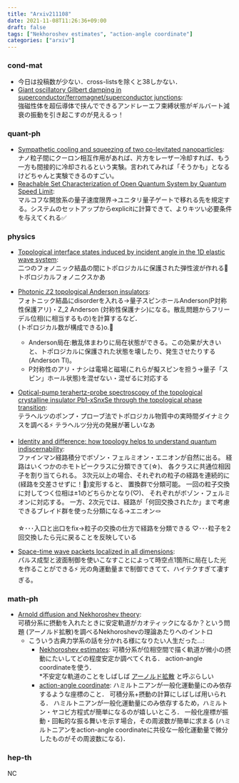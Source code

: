 ```yaml
---
title: "Arxiv211108"
date: 2021-11-08T11:26:36+09:00
draft: false
tags: ["Nekhoroshev estimates", "action-angle coordinate"]
categories: ["arxiv"]
---
```

### cond-mat
- 今日は投稿数が少ない．cross-listsを除くと38しかない．
- [Giant oscillatory Gilbert damping in superconductor/ferromagnet/superconductor junctions](https://arxiv.org/abs/2111.03233):  
  強磁性体を超伝導体で挟んでできるアンドレーエフ束縛状態がギルバート減衰の振動を引き起こすのが見えるっ！

### quant-ph
- [Sympathetic cooling and squeezing of two co-levitated nanoparticles](https://arxiv.org/abs/2111.03123):  
  ナノ粒子間にクーロン相互作用があれば、片方をレーザー冷却すれば、もう一方も間接的に冷却されるという実験。言われてみれば「そうかも」となるけどちゃんと実験できるのすごい。
- [Reachable Set Characterization of Open Quantum System by Quantum Speed Limit](https://arxiv.org/abs/2111.03633):  
  マルコフな開放系の量子速度限界→ユニタリ量子ゲートで移れる先を規定する。システムのセットアップからexplicitに計算できて、よりキツい必要条件を与えてくれる✅

### physics
- [Topological interface states induced by incident angle in the 1D elastic wave system](https://arxiv.org/abs/2111.03416):  
  二つのフォノニック結晶の間にトポロジカルに保護された弾性波が作れる🍩トポロジカルフォノニクスかあ
- [Photonic ℤ2 topological Anderson insulators](https://arxiv.org/abs/2111.03242):  
  フォトニック結晶にdisorderを入れる→量子スピンホールAnderson(P対称性保護アリ)・Z_2 Anderson (対称性保護ナシ)になる。散乱問題からフリーデル位相(に相当するもの)を計算するなど．  
  (トポロジカル数が構成できる)o.🍩
  - Anderson局在:散乱体まわりに局在状態ができる。この効果が大きいと、トポロジカルに保護された状態を壊したり、発生させたりする(Anderson TI)。
  - P対称性のアリ・ナシは電場と磁場(これらが擬スピンを担う→量子「スピン」ホール状態)を混ぜない・混ぜるに対応する
- [Optical-pump terahertz-probe spectroscopy of the topological crystalline insulator Pb1-xSnxSe through the topological phase transition](https://arxiv.org/abs/2111.03183):  
  テラヘルツのポンプ・プローブ法でトポロジカル物質中の実時間ダイナミクスを調べる⚡️
テラヘルツ分光の発展が著しいなあ
- [Identity and difference: how topology helps to understand quantum indiscernability](https://arxiv.org/abs/2111.03648):  
  ファインマン経路積分でボゾン・フェルミオン・エニオンが自然に出る。
  経路はいくつかのホモトピークラスに分類できて(☆)、
  各クラスに共通位相因子を割り当てられる。
  3次元以上の場合、それぞれの粒子の経路を連続的に(経路を交差させずに！🍩)変形すると、
  置換群で分類可能。
  一回の粒子交換に対してつく位相は±1のどちらかとなり(♡)、
  それぞれがボゾン・フェルミオンに対応する。
  一方、2次元では、経路が「何回交換されたか」まで考慮できるブレイド群を使った分類になる→エニオン🪢

  ☆･･･入口と出口をfix→粒子の交換の仕方で経路を分類できる
  ♡･･･粒子を2回交換したら元に戻ることを反映している
- [Space-time wave packets localized in all dimensions](https://arxiv.org/abs/2111.03095):  
パルス成型と波面制御を使いこなすことによって時空点1箇所に局在した光を作ることができる⚡️
光の角運動量まで制御できてて、ハイテクすぎて凄すぎる。


### math-ph
- [Arnold diffusion and Nekhoroshev theory](https://arxiv.org/abs/2111.03415):  
  可積分系に摂動を入れたときに安定軌道がカオティックになるか？という問題
  (アーノルド拡散)を調べるNekhoroshevの理論あたりへのイントロ
  - こういう古典力学系の話を分かれる様になりたい人生だった...:
    - [Nekhoroshev estimates](https://en.wikipedia.org/wiki/Nekhoroshev_estimates):
      可積分系が位相空間で描く軌道が微小の摂動にたいしてどの程度安定か調べてくれる．
      action-angle coordinateを使う．  
      *不安定な軌道のことをしばしば
      [アーノルド拡散](https://en.wikipedia.org/wiki/Arnold_diffusion)
      と呼ぶらしい
    - [action-angle coordinate](https://en.m.wikipedia.org/wiki/Action-angle_coordinates):
      ハミルトニアンが一般化運動量にのみ依存するような座標のこと．
      可積分系+摂動の計算にしばしば用いられる．
      ハミルトニアンが一般化運動量にのみ依存するため，ハミルトン・ヤコビ方程式が簡単になるのが嬉しいところ．
      一般化座標が振動・回転的な振る舞いを示す場合，その周波数が簡単に求まる
      (ハミルトニアンをaction-angle coordinateに共役な一般化運動量で微分したものがその周波数になる)．

### hep-th
NC
